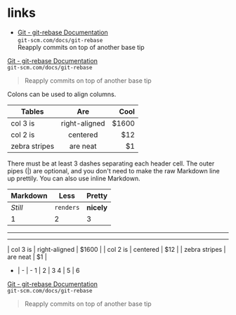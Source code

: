 # links

- [Git - git-rebase Documentation](https://git-scm.com/docs/git-rebase)  
  `git-scm.com/docs/git-rebase`  
  Reapply commits on top of another base tip


[Git - git-rebase Documentation](https://git-scm.com/docs/git-rebase)  
`git-scm.com/docs/git-rebase`  

> Reapply commits on top of another base tip



Colons can be used to align columns.

| Tables        | Are           | Cool  |
| ------------- |:-------------:| -----:|
| col 3 is      | right-aligned | $1600 |
| col 2 is      | centered      |   $12 |
| zebra stripes | are neat      |    $1 |

There must be at least 3 dashes separating each header cell.
The outer pipes (|) are optional, and you don't need to make the 
raw Markdown line up prettily. You can also use inline Markdown.

Markdown | Less | Pretty
--- | --- | ---
*Still* | `renders` | **nicely**
1 | 2 | 3

---

----

| col 3 is      | right-aligned | $1600 |
| col 2 is      | centered      |   $12 |
| zebra stripes | are neat      |    $1 |


- | - | -
1 | 2 | 3
4 | 5 | 6


[Git - git-rebase Documentation](https://git-scm.com/docs/git-rebase)  
`git-scm.com/docs/git-rebase`  

> Reapply commits on top of another base tip
